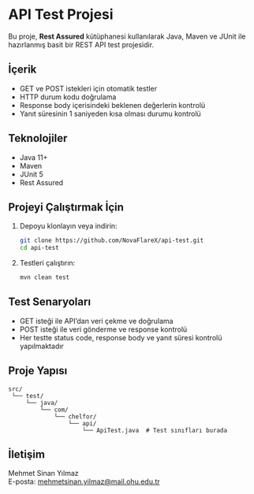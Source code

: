 
# API Test Projesi

Bu proje, **Rest Assured** kütüphanesi kullanılarak Java, Maven ve JUnit ile hazırlanmış basit bir REST API test projesidir. 

## İçerik

- GET ve POST istekleri için otomatik testler
- HTTP durum kodu doğrulama
- Response body içerisindeki beklenen değerlerin kontrolü
- Yanıt süresinin 1 saniyeden kısa olması durumu kontrolü

## Teknolojiler

- Java 11+
- Maven
- JUnit 5
- Rest Assured

## Projeyi Çalıştırmak İçin

1. Depoyu klonlayın veya indirin:
   ```bash
   git clone https://github.com/NovaFlareX/api-test.git
   cd api-test
   ```
2. Testleri çalıştırın:
   ```bash
   mvn clean test
   ```

## Test Senaryoları

- GET isteği ile API’dan veri çekme ve doğrulama
- POST isteği ile veri gönderme ve response kontrolü
- Her testte status code, response body ve yanıt süresi kontrolü yapılmaktadır

## Proje Yapısı

```
src/
 └── test/
     └── java/
         └── com/
             └── chelfor/
                 └── api/
                     └── ApiTest.java  # Test sınıfları burada
```

## İletişim

Mehmet Sinan Yılmaz  
E-posta: mehmetsinan.yilmaz@mail.ohu.edu.tr
